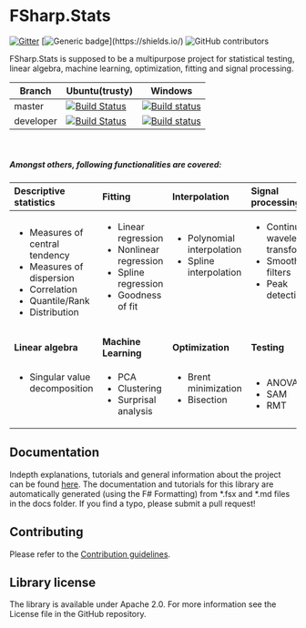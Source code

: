 FSharp.Stats
=========
[![Gitter](https://badges.gitter.im/CSBiology/FSharp.Stats.svg)](https://gitter.im/CSBiology/FSharp.Stats?utm_source=badge&utm_medium=badge&utm_campaign=pr-badge)
[![Generic badge](https://img.shields.io/badge/Made%20with-FSharp-rgb(1,143,204).svg)](https://shields.io/)
![GitHub contributors](https://img.shields.io/github/contributors/CSBiology/FSharp.Stats)

FSharp.Stats is supposed to be a multipurpose project for statistical testing, linear algebra, machine learning, optimization, fitting and signal processing.

|Branch|Ubuntu(trusty)|Windows|
|---|---|---|
| master | [![Build Status](https://travis-ci.com/CSBiology/FSharp.Stats.svg?branch=master)](https://travis-ci.com/CSBiology/FSharp.Stats) | [![Build status](https://ci.appveyor.com/api/projects/status/gjsjlqmrljtty780/branch/master?svg=true)](https://ci.appveyor.com/project/kMutagene/fsharp-stats/branch/master) |
| developer | [![Build Status](https://travis-ci.com/CSBiology/FSharp.Stats.svg?branch=developer)](https://travis-ci.com/CSBiology/FSharp.Stats) | [![Build status](https://ci.appveyor.com/api/projects/status/gjsjlqmrljtty780/branch/developer?svg=true)](https://ci.appveyor.com/project/kMutagene/fsharp-stats/branch/developer) |

<br>

##### Amongst others, following functionalities are covered:

 
|Descriptive statistics|Fitting|Interpolation|Signal processing|
|:---|:---|:---|:---|
| <ul><li>Measures of central tendency</li><li>Measures of dispersion</li><li>Correlation</li><li>Quantile/Rank</li><li>Distribution</li></ul> | <ul><li>Linear regression</li><li>Nonlinear regression</li><li>Spline regression</li><li>Goodness of fit</li></ul><br>|<ul><li>Polynomial interpolation</li><li>Spline interpolation</li></ul><br><br><br>|<ul><li>Continuous wavelet transform</li><li>Smoothing filters</li><li>Peak detection</li></ul><br><br>|
|**Linear algebra**				|**Machine Learning**|**Optimization**			|**Testing**					|
|<ul><li>Singular value decomposition</li></ul><br><br>|<ul><li>PCA</li><li>Clustering</li><li>Surprisal analysis</li></ul>|<ul><li>Brent minimization</li><li>Bisection</li></ul><br>|<ul><li>ANOVA</li><li>SAM</li><li>RMT</li></ul>|



Documentation
-------------

Indepth explanations, tutorials and general information about the project can be found [here](https://fslab.org/FSharp.Stats).
The documentation and tutorials for this library are automatically generated (using the F# Formatting) from *.fsx and *.md files in the docs folder. If you find a typo, please submit a pull request!


Contributing
------------

Please refer to the [Contribution guidelines](.github/CONTRIBUTING.md).


Library license
---------------

The library is available under Apache 2.0. For more information see the License file in the GitHub repository.